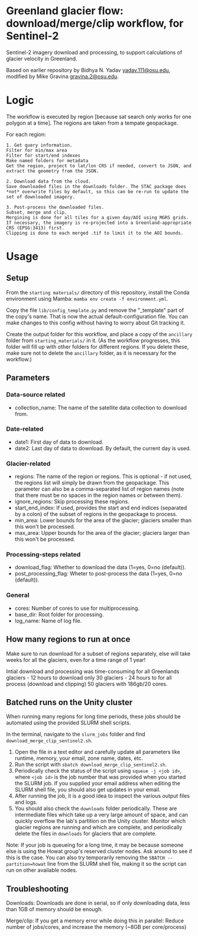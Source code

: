 # Greenland glacier flow: download/merge/clip workflow, for Sentinel-2

Sentinel-2 imagery download and processing, to support calculations of glacier velocity in Greenland.

Based on earlier repository by Bidhya N. Yadav <yadav.111@osu.edu>, modified by Mike Gravina <gravina.2@osu.edu>.


# Logic

The workflow is executed by region [because sat search only works for one polygon at a time]. The regions are taken from a tempate geopackage.

For each region:

    1. Get query information.
    Filter for min/max area
    Filter for start/end indexes
    Make named folders for metadata
    Get the region, project to lat/lon CRS if needed, convert to JSON, and extract the geometry from the JSON.

    2. Download data from the cloud.
    Save downloaded files in the downloads folder. The STAC package does *not* overwrite files by default, so this can be re-run to update the set of downloaded imagery.

    3. Post-process the downloaded files.
    Subset, merge and clip.
    Mergining is done for all tiles for a given day/AOI using MGRS grids. If necessary, the imagery is re-projected into a Greenland-appropriate CRS (EPSG:3413) first.
    Clipping is done to each merged .tif to limit it to the AOI bounds.
    

# Usage


## Setup

From the `starting materials/` directory of this repository, install the Conda environment using Mamba: `mamba env create -f environment.yml`.

Copy the file `lib/config_template.py` and remove the "_template" part of the copy's name. That is now the actual default-configuration file. You can make changes to this config without having to worry about Git tracking it.

Create the output folder for this workflow, and place a copy of the `ancillary` folder from `starting_materials/` in it. (As the workflow progresses, this folder will fill up with other folders for different regions. If you delete these, make sure not to delete the `ancillary` folder, as it is necessary for the workflow.)


## Parameters

### Data-source related
- collection_name: The name of the satellite data collection to download from.

### Date-related
- date1: First day of data to download.
- date2: Last day of data to download. By default, the current day is used.

### Glacier-related
- regions: The name of the region or regions. This is optional - if not used, the regions list will simply be drawn from the geopackage. This parameter can also be a comma-separated list of region names (note that there must be no spaces in the region names or between them).
- ignore_regions: Skip processing these regions.
- start_end_index: If used, provides the start and end indices (separated by a colon) of the subset of regions in the geopackage to process.
- min_area: Lower bounds for the area of the glacier; glaciers smaller than this won't be processed.
- max_area: Upper bounds for the area of the glacier; glaciers larger than this won't be processed.

### Processing-steps related
- download_flag: Whether to download the data (1=yes, 0=no (default)).
- post_processing_flag: Wheter to post-process the data (1=yes, 0=no (default)).

### General
- cores: Number of cores to use for multiprocessing.
- base_dir: Root folder for processing.
- log_name: Name of log file.


## How many regions to run at once

Make sure to run download for a subset of regions separately, else will take weeks for all the glaciers, even for a time range of 1 year!

Intial download and processing was time-consuming for all Greenlands glaciers
    - 12 hours to download only 30 glaciers
    - 24 hours to for all process (download and clipping) 50 glaciers with 186gb/20 cores.


## Batched runs on the Unity cluster

When running many regions for long time periods, these jobs should be automated using the provided SLURM shell scripts.

In the terminal, navigate to the `slurm_jobs` folder and find `download_merge_clip_sentinel2.sh`.
1. Open the file in a text editor and carefully update all parameters like runtime, memory, your email, zone name, dates, etc.
2. Run the script with `sbatch download_merge_clip_sentinel2.sh`.
3. Periodically check the status of the script using `squeue -j <job id>`, where `<job id>` is the job number that was provided when you started the SLURM job. If you supplied your email address when editing the SLURM shell file, you should also get updates in your email.
2. After running the job, it is a good idea to inspect the various output files and logs.
3. You should also check the `downloads` folder periodically. These are intermediate files which take up a very large amount of space, and can quickly overflow the lab's partition on the Unity cluster. Monitor which glacier regions are running and which are complete, and periodically delete the files in `downloads` for glaciers that are complete.

Note: If your job is queueing for a long time, it may be because someone else is using the Howat group's reserved cluster nodes. Ask around to see if this is the case. You can also try temporarily removing the `SBATCH --partition=howat` line from the SLURM shell file, making it so the script can run on other available nodes.
    

## Troubleshooting

Downloads: Downloads are done in serial, so if only downloading data, less than 1GB of memory should be enough.

Merge/clip: If you get a memory error while doing this in parallel: Reduce number of jobs/cores, and increase the memory (~8GB per core/process)